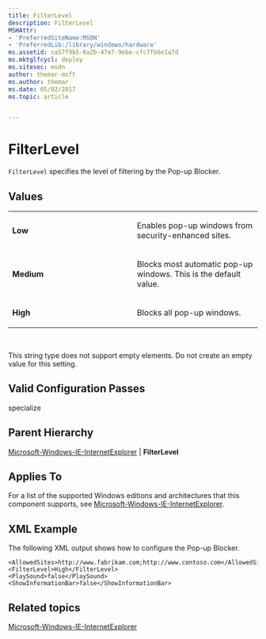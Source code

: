 ```yaml
---
title: FilterLevel
description: FilterLevel
MSHAttr:
- 'PreferredSiteName:MSDN'
- 'PreferredLib:/library/windows/hardware'
ms.assetid: ca57f9b5-8a2b-47e7-9ebe-cfc7fb6e1a7d
ms.mktglfcycl: deploy
ms.sitesec: msdn
author: themar-msft
ms.author: themar
ms.date: 05/02/2017
ms.topic: article


---
```


# FilterLevel


`FilterLevel` specifies the level of filtering by the Pop-up Blocker.

## Values


<table>
<colgroup>
<col width="50%" />
<col width="50%" />
</colgroup>
<tbody>
<tr class="odd">
<td><p><strong>Low</strong></p></td>
<td><p>Enables pop-up windows from security-enhanced sites.</p></td>
</tr>
<tr class="even">
<td><p><strong>Medium</strong></p></td>
<td><p>Blocks most automatic pop-up windows. This is the default value.</p></td>
</tr>
<tr class="odd">
<td><p><strong>High</strong></p></td>
<td><p>Blocks all pop-up windows.</p></td>
</tr>
</tbody>
</table>

 

This string type does not support empty elements. Do not create an empty value for this setting.

## Valid Configuration Passes


specialize

## Parent Hierarchy


[Microsoft-Windows-IE-InternetExplorer](microsoft-windows-ie-internetexplorer.md) | **FilterLevel**

## Applies To


For a list of the supported Windows editions and architectures that this component supports, see [Microsoft-Windows-IE-InternetExplorer](microsoft-windows-ie-internetexplorer.md).

## XML Example


The following XML output shows how to configure the Pop-up Blocker.

```
<AllowedSites>http://www.fabrikam.com;http://www.contoso.com</AllowedSites>
<FilterLevel>High</FilterLevel> 
<PlaySound>false</PlaySound> 
<ShowInformationBar>false</ShowInformationBar>
```

## Related topics


[Microsoft-Windows-IE-InternetExplorer](microsoft-windows-ie-internetexplorer.md)

 

 








